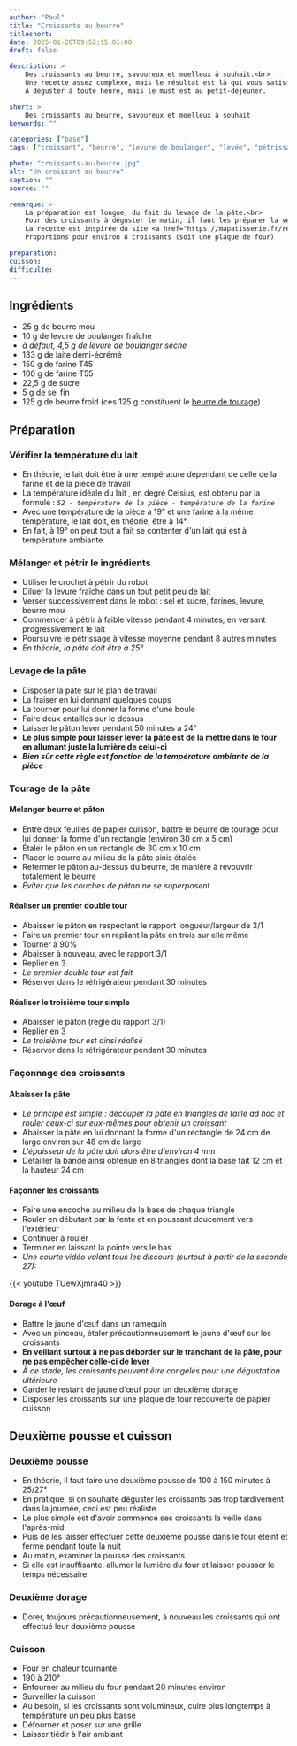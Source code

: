 ```yaml
---
author: "Paul"
title: "Croissants au beurre"
titleshort:
date: 2025-01-26T09:52:15+01:00
draft: false

description: >
    Des croissants au beurre, savoureux et moelleux à souhait.<br>
    Une recette assez complexe, mais le résultat est là qui vous satisfera pleinement.<br>
    À déguster à toute heure, mais le must est au petit-déjeuner.

short: >
    Des croissants au beurre, savoureux et moelleux à souhait
keywords: ""

categories: ["base"]
tags: ["croissant", "beurre", "levure de boulanger", "levée", "pétrissage", "viennoiserie"]

photo: "croissants-au-beurre.jpg"
alt: "Un croissant au beurre"
caption: ""
source: ""

remarque: >
    La préparation est longue, du fait du levage de la pâte.<br>
    Pour des croissants à déguster le matin, il faut les préparer la veille !<br>
    La recette est inspirée du site <a href="https://mapatisserie.fr/recette/viennoiseries/recette-croissant/">Ma Patisserie</a><br>
    Proportions pour environ 8 croissants (soit une plaque de four)

preparation: 
cuisson: 
difficulte:
---
```



## Ingrédients
- 25 g de beurre mou
- 10 g de levure de boulanger fraîche
- *à défaut, 4,5 g de levure de boulanger sèche*
- 133 g de laite demi-écrémé
- 150 g de farine T45
- 100 g de farine T55
- 22,5 g de sucre
- 5 g de sel fin
- 125 g de beurre froid (ces 125 g constituent le [beurre de tourage](https://www.laboitedufromager.com/quest-ce-que-le-beurre-de-tourage/#:~:text=Le%20beurre%20de%20Tourage%20est,l'appelle%20aussi%20beurre%20sec.))
## Préparation
### Vérifier la température du lait
- En théorie, le lait doit être à une température dépendant de celle de la farine et de la pièce de travail
- La température idéale du lait , en degré Celsius, est obtenu par la formule : <span class="text-red-700">*`52 - température de la pièce - température de la farine`*</span>
- Avec une température de la pièce à 19° et une farine à la même température, le lait doit, en théorie, être à 14°
- En fait, à 19° on peut tout à fait se contenter d'un lait qui est à température ambiante
### Mélanger et pétrir le ingrédients
- Utiliser le crochet à pétrir du robot
- Diluer la levure fraîche dans un tout petit peu de lait
- Verser successivement dans le robot : sel et sucre, farines, levure, beurre mou
- Commencer à pétrir à faible vitesse pendant 4 minutes, en versant progressivement le lait
- Poursuivre le pétrissage à vitesse moyenne pendant 8 autres minutes
- *En théorie, la pâte doit être à 25°*
### Levage de la pâte
- Disposer la pâte sur le plan de travail
- La fraiser en lui donnant quelques coups
- La tourner pour lui donner la forme d'une boule
- Faire deux entailles sur le dessus
- Laisser le pâton lever pendant 50 minutes à 24°
- **Le plus simple pour laisser lever la pâte est de la mettre dans le four en allumant juste la lumière de celui-ci**
- ***Bien sûr cette règle est fonction de la température ambiante de la pièce***
### Tourage de la pâte
#### Mélanger beurre et pâton
- Entre deux feuilles de papier cuisson, battre le beurre de tourage pour lui donner la forme d'un rectangle (environ 30 cm x 5 cm)
- Étaler le pâton en un rectangle de 30 cm x 10 cm
- Placer le beurre au milieu de la pâte ainis étalée
- Refermer le pâton au-dessus du beurre, de manière à revouvrir totalement le beurre 
- *Éviter que les couches de pâton ne se superposent*
#### Réaliser un premier double tour
- Abaisser le pâton en respectant le rapport longueur/largeur de 3/1
- Faire un premier tour en repliant la pâte en trois sur elle même
- Tourner à 90%
- Abaisser à nouveau, avec le rapport 3/1
- Replier en 3
- *Le premier double tour est fait*
- Réserver dans le réfrigérateur pendant 30 minutes
#### Réaliser le troisième tour simple
- Abaisser le pâton (règle du rapport 3/1)
- Replier en 3
- *Le troisième tour est ainsi réalisé*
- Réserver dans le réfrigérateur pendant 30 minutes
### Façonnage des croissants
#### Abaisser la pâte
- *Le principe est simple : découper la pâte en triangles de taille ad hoc et rouler ceux-ci sur eux-mêmes pour obtenir un croissant*
- Abaisser la pâte en lui donnant la forme d'un rectangle de 24 cm de large environ sur 48 cm de large
- *L'épaisseur de la pâte doit alors être d'environ 4 mm*
- Détailler la bande ainsi obtenue en 8 triangles dont la base fait 12 cm et la hauteur 24 cm
#### Façonner les croissants
- Faire une encoche au milieu de la base de chaque triangle
- Rouler en débutant par la fente et en poussant doucement vers l'extérieur
- Continuer à rouler
- Terminer en laissant la pointe vers le bas
- *Une courte vidéo valant tous les discours (surtout à partir de la seconde 27):*

<div  class="pt-8 md:w-3/4 mx-auto" loading="lazy">{{< youtube TUewXjmra40 >}}</div>

#### Dorage à l'&oelig;uf
- Battre le jaune d'&oelig;uf dans un ramequin
- Avec un pinceau, étaler précautionneusement le jaune d'&oelig;uf sur les croissants
- **En veillant surtout à ne pas déborder sur le tranchant de la pâte, pour ne pas empêcher celle-ci de lever**
- *À ce stade, les croissants peuvent être congelés pour une dégustation ultérieure*
- Garder le restant de jaune d'&oelig;uf pour un deuxième dorage
- Disposer les croissants sur une plaque de four recouverte de papier cuisson
## Deuxième pousse et cuisson
### Deuxième pousse
- En théorie, il faut faire une deuxième pousse de 100 à 150 minutes à 25/27°
- En pratique, si on souhaite déguster les croissants pas trop tardivement dans la journée, ceci est peu réaliste
- Le plus simple est d'avoir commencé ses croissants la veille dans l'après-midi
- Puis de les laisser effectuer cette deuxième pousse dans le four éteint et fermé pendant toute la nuit
- Au matin, examiner la pousse des croissants
- Si elle est insuffisante, allumer la lumière du four et laisser pousser le temps nécessaire
### Deuxième dorage
- Dorer, toujours précautionneusement, à nouveau les croissants qui ont effectué leur deuxième pousse
### Cuisson
- Four en chaleur tournante
- 190 à 210°
- Enfourner au milieu du four pendant 20 minutes environ
- Surveiller la cuisson
- Au besoin, si les croissants sont volumineux, cuire plus longtemps à température un peu plus basse
- Défourner et poser sur une grille
- Laisser tiédir à l'air ambiant


